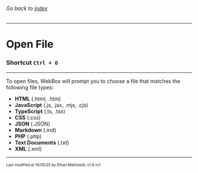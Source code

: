 ###### Go back to [index](../README.md)

---

# Open File

### Shortcut `Ctrl + O`

---

To open files, WebBox will prompt you to choose a file that matches the following file types:

* **HTML** (.html, .htm)
* **JavaScript** (.js, .jsx, .mjs, .cjs)
* **TypeScript** (.ts, .tsx)
* **CSS** (.css)
* **JSON** (.JSON)
* **Markdown** (.md)
* **PHP** (.php)
* **Text Documents** (.txt)
* **XML** (.xml)



---

<p style="font-size: 10px">Last modified at 14/05/25 by Ethan Mahlstedt; v1.0-rc1 </p>